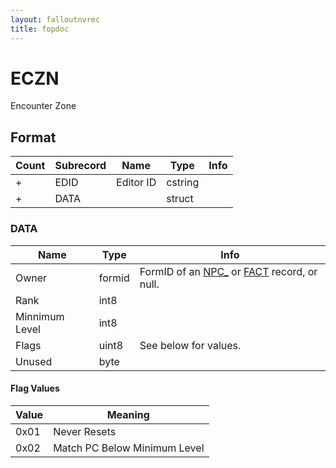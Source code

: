 ```yaml
---
layout: falloutnvrec
title: fopdoc
---
```

ECZN
====

Encounter Zone

## Format

Count | Subrecord | Name | Type | Info
------|-------|------|------|-----
+ | EDID | Editor ID | cstring |
+ | DATA | | struct |

### DATA

Name | Type | Info
-----|------|-----
Owner | formid | FormID of an [NPC_](NPC_.html) or [FACT](FACT.html) record, or null.
Rank | int8 |
Minnimum Level | int8 |
Flags | uint8 | See below for values.
Unused | byte | 
 
#### Flag Values

Value | Meaning
------|--------
0x01 | Never Resets
0x02 | Match PC Below Minimum Level

